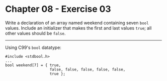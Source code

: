 # Chapter 08 - Exercise 03

Write a declaration of an array named weekend containing seven `bool` values. Include an initializer that makes the first and last values `true`; all other values should be `false`.  

---

Using C99's `bool` datatype:  

```
#include <stdbool.h>
...
bool weekend[7] = { true, 
                    false, false, false, false, false, 
                    true };
```
